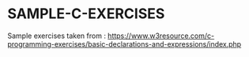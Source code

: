 # SAMPLE-C-EXERCISES

Sample exercises taken from : https://www.w3resource.com/c-programming-exercises/basic-declarations-and-expressions/index.php
